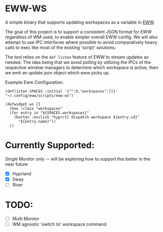 # EWW-WS

A simple binary that supports updating workspaces as a variable in [EWW](https://github.com/elkowar/eww/).

The goal of this project is to support a consistent JSON format for EWW regardless of WM used, to enable simpler overall EWW config. We will also attempt to use IPC interfaces where possible
to avoid comparatively heavy calls to exec like most of the existing 'script' solutions.

The tool relies on the `def listen` feature of EWW to stream updates as needed. The idea being that we avoid polling by utilizing the IPCs of the respective window managers to determine which workspace is active, then we emit an update json object which eww picks up.

Example Eww Configuration:

```
(deflisten SPACES :initial '{"":0,"workspaces":[]}' "~/.config/eww/scripts/eww-ws")

(defwidget ws []
  (box :class "workspaces"
  (for entry in "${SPACES.workspaces}"
    (button :onclick "hyprctl dispatch workspace ${entry.id}"
      "${entry.name}"))
  ))

```

# Currently Supported:

Single Monitor only -- will be exploring how to support this better in the near future

- [x] Hyprland
- [x] Sway
- [ ] River

# TODO:

- [ ] Multi Monitor
- [ ] WM agnostic 'switch to' workspace command